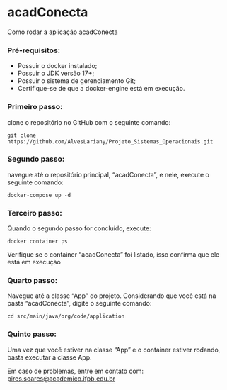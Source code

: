# acadConecta

Como rodar a aplicação acadConecta

### Pré-requisitos:
- Possuir o docker instalado; <br>
- Possuir o JDK versão 17+;<br>
- Possuir o sistema de gerenciamento Git;<br>
- Certifique-se de que a docker-engine está em execução.<br>

### Primeiro passo:
clone o repositório no GitHub com o seguinte comando:

	git clone https://github.com/AlvesLariany/Projeto_Sistemas_Operacionais.git

### Segundo passo: 
navegue até o repositório principal, “acadConecta”, e nele, execute o seguinte comando:
	
	docker-compose up -d

### Terceiro passo:
Quando o segundo passo for concluído, execute:

	docker container ps

Verifique se o container “acadConecta” foi listado, isso confirma que ele está em execução 

### Quarto passo:
Navegue até a classe “App” do projeto. Considerando que você está na pasta “acadConecta”, digite o seguinte comando:

	cd src/main/java/org/code/application

### Quinto passo:
Uma vez que você estiver na classe “App” e o container estiver rodando, basta executar a classe App.



Em caso de problemas, entre em contato com: pires.soares@academico.ifpb.edu.br
